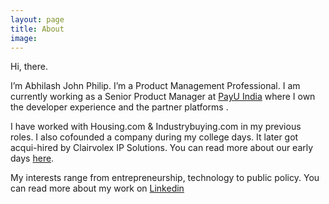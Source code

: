 ```yaml
---
layout: page
title: About
image:
---
```


 Hi, there.

 I’m Abhilash John Philip. I’m a Product Management Professional. I am currently working as a Senior Product Manager at <a href="http://payu.in/" target="_blank">PayU India</a> where I own the developer experience and the partner platforms . 
 
 I have worked with Housing.com & Industrybuying.com in my previous roles. I also cofounded a company during my college days. It later got acqui-hired by Clairvolex IP Solutions. You can read more about our early days [here](https://onstrangertides.blog/2017/09/28/startup-diaries-hedcet/).

 My interests range from entrepreneurship, technology to public policy. You can read more about my work on [Linkedin](https://www.linkedin.com/in/abhilashjohnphilip)
